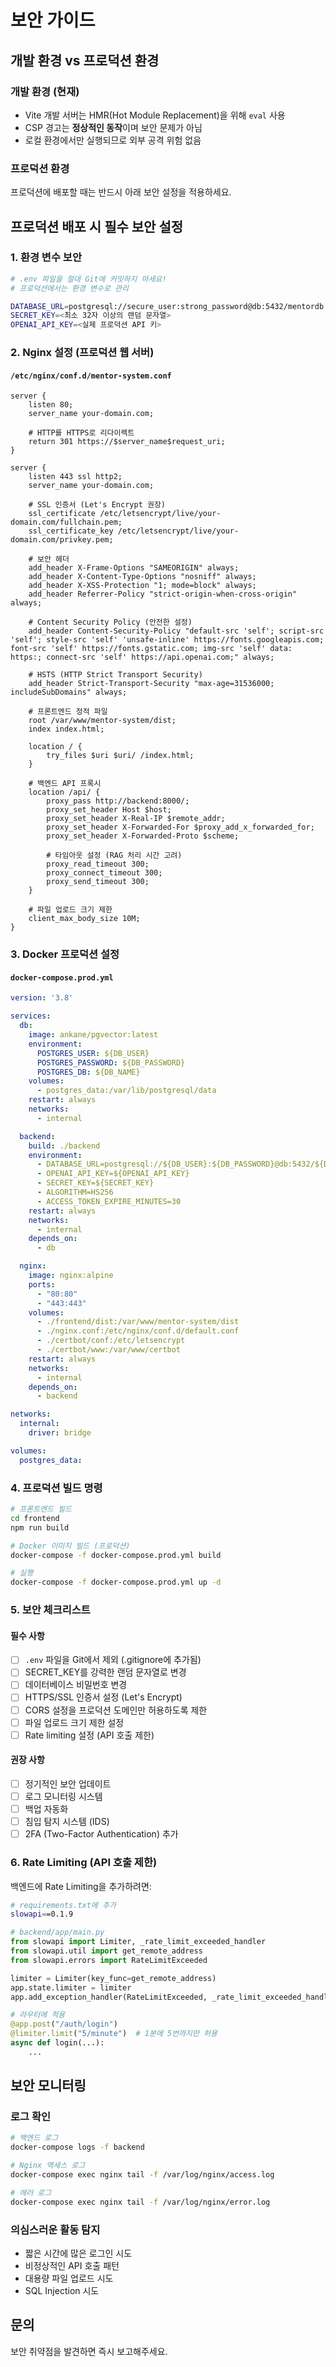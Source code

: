 # 보안 가이드

## 개발 환경 vs 프로덕션 환경

### 개발 환경 (현재)
- Vite 개발 서버는 HMR(Hot Module Replacement)을 위해 `eval` 사용
- CSP 경고는 **정상적인 동작**이며 보안 문제가 아님
- 로컬 환경에서만 실행되므로 외부 공격 위험 없음

### 프로덕션 환경
프로덕션에 배포할 때는 반드시 아래 보안 설정을 적용하세요.

## 프로덕션 배포 시 필수 보안 설정

### 1. 환경 변수 보안
```bash
# .env 파일을 절대 Git에 커밋하지 마세요!
# 프로덕션에서는 환경 변수로 관리

DATABASE_URL=postgresql://secure_user:strong_password@db:5432/mentordb
SECRET_KEY=<최소 32자 이상의 랜덤 문자열>
OPENAI_API_KEY=<실제 프로덕션 API 키>
```

### 2. Nginx 설정 (프로덕션 웹 서버)

#### `/etc/nginx/conf.d/mentor-system.conf`
```nginx
server {
    listen 80;
    server_name your-domain.com;
    
    # HTTP를 HTTPS로 리다이렉트
    return 301 https://$server_name$request_uri;
}

server {
    listen 443 ssl http2;
    server_name your-domain.com;
    
    # SSL 인증서 (Let's Encrypt 권장)
    ssl_certificate /etc/letsencrypt/live/your-domain.com/fullchain.pem;
    ssl_certificate_key /etc/letsencrypt/live/your-domain.com/privkey.pem;
    
    # 보안 헤더
    add_header X-Frame-Options "SAMEORIGIN" always;
    add_header X-Content-Type-Options "nosniff" always;
    add_header X-XSS-Protection "1; mode=block" always;
    add_header Referrer-Policy "strict-origin-when-cross-origin" always;
    
    # Content Security Policy (안전한 설정)
    add_header Content-Security-Policy "default-src 'self'; script-src 'self'; style-src 'self' 'unsafe-inline' https://fonts.googleapis.com; font-src 'self' https://fonts.gstatic.com; img-src 'self' data: https:; connect-src 'self' https://api.openai.com;" always;
    
    # HSTS (HTTP Strict Transport Security)
    add_header Strict-Transport-Security "max-age=31536000; includeSubDomains" always;
    
    # 프론트엔드 정적 파일
    root /var/www/mentor-system/dist;
    index index.html;
    
    location / {
        try_files $uri $uri/ /index.html;
    }
    
    # 백엔드 API 프록시
    location /api/ {
        proxy_pass http://backend:8000/;
        proxy_set_header Host $host;
        proxy_set_header X-Real-IP $remote_addr;
        proxy_set_header X-Forwarded-For $proxy_add_x_forwarded_for;
        proxy_set_header X-Forwarded-Proto $scheme;
        
        # 타임아웃 설정 (RAG 처리 시간 고려)
        proxy_read_timeout 300;
        proxy_connect_timeout 300;
        proxy_send_timeout 300;
    }
    
    # 파일 업로드 크기 제한
    client_max_body_size 10M;
}
```

### 3. Docker 프로덕션 설정

#### `docker-compose.prod.yml`
```yaml
version: '3.8'

services:
  db:
    image: ankane/pgvector:latest
    environment:
      POSTGRES_USER: ${DB_USER}
      POSTGRES_PASSWORD: ${DB_PASSWORD}
      POSTGRES_DB: ${DB_NAME}
    volumes:
      - postgres_data:/var/lib/postgresql/data
    restart: always
    networks:
      - internal

  backend:
    build: ./backend
    environment:
      - DATABASE_URL=postgresql://${DB_USER}:${DB_PASSWORD}@db:5432/${DB_NAME}
      - OPENAI_API_KEY=${OPENAI_API_KEY}
      - SECRET_KEY=${SECRET_KEY}
      - ALGORITHM=HS256
      - ACCESS_TOKEN_EXPIRE_MINUTES=30
    restart: always
    networks:
      - internal
    depends_on:
      - db

  nginx:
    image: nginx:alpine
    ports:
      - "80:80"
      - "443:443"
    volumes:
      - ./frontend/dist:/var/www/mentor-system/dist
      - ./nginx.conf:/etc/nginx/conf.d/default.conf
      - ./certbot/conf:/etc/letsencrypt
      - ./certbot/www:/var/www/certbot
    restart: always
    networks:
      - internal
    depends_on:
      - backend

networks:
  internal:
    driver: bridge

volumes:
  postgres_data:
```

### 4. 프로덕션 빌드 명령

```bash
# 프론트엔드 빌드
cd frontend
npm run build

# Docker 이미지 빌드 (프로덕션)
docker-compose -f docker-compose.prod.yml build

# 실행
docker-compose -f docker-compose.prod.yml up -d
```

### 5. 보안 체크리스트

#### 필수 사항
- [ ] `.env` 파일을 Git에서 제외 (.gitignore에 추가됨)
- [ ] SECRET_KEY를 강력한 랜덤 문자열로 변경
- [ ] 데이터베이스 비밀번호 변경
- [ ] HTTPS/SSL 인증서 설정 (Let's Encrypt)
- [ ] CORS 설정을 프로덕션 도메인만 허용하도록 제한
- [ ] 파일 업로드 크기 제한 설정
- [ ] Rate limiting 설정 (API 호출 제한)

#### 권장 사항
- [ ] 정기적인 보안 업데이트
- [ ] 로그 모니터링 시스템
- [ ] 백업 자동화
- [ ] 침입 탐지 시스템 (IDS)
- [ ] 2FA (Two-Factor Authentication) 추가

### 6. Rate Limiting (API 호출 제한)

백엔드에 Rate Limiting을 추가하려면:

```bash
# requirements.txt에 추가
slowapi==0.1.9
```

```python
# backend/app/main.py
from slowapi import Limiter, _rate_limit_exceeded_handler
from slowapi.util import get_remote_address
from slowapi.errors import RateLimitExceeded

limiter = Limiter(key_func=get_remote_address)
app.state.limiter = limiter
app.add_exception_handler(RateLimitExceeded, _rate_limit_exceeded_handler)

# 라우터에 적용
@app.post("/auth/login")
@limiter.limit("5/minute")  # 1분에 5번까지만 허용
async def login(...):
    ...
```

## 보안 모니터링

### 로그 확인
```bash
# 백엔드 로그
docker-compose logs -f backend

# Nginx 액세스 로그
docker-compose exec nginx tail -f /var/log/nginx/access.log

# 에러 로그
docker-compose exec nginx tail -f /var/log/nginx/error.log
```

### 의심스러운 활동 탐지
- 짧은 시간에 많은 로그인 시도
- 비정상적인 API 호출 패턴
- 대용량 파일 업로드 시도
- SQL Injection 시도

## 문의

보안 취약점을 발견하면 즉시 보고해주세요.





